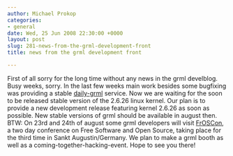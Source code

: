```yaml
---
author: Michael Prokop
categories:
- general
date: Wed, 25 Jun 2008 22:30:00 +0000
layout: post
slug: 281-news-from-the-grml-development-front
title: news from the grml development front

---
```

First of all sorry for the long time without any news in the grml develblog. Busy weeks, sorry.
In the last few weeks main work besides some bugfixing was providing a stable [daily\-grml](http://daily.grml.org/) service. Now we are waiting for the soon to be released stable version of the 2\.6\.26 linux kernel. Our plan is to provide a new development release featuring kernel 2\.6\.26 as soon as possible. New stable versions of grml should be available in august then.
BTW: On 23rd and 24th of august some grml developers will visit [FrOSCon](http://www.froscon.de/), a two day conference on Free Software and Open Source, taking place for the third time in Sankt Augustin/Germany. We plan to make a grml booth as well as a coming\-together\-hacking\-event. Hope to see you there!
